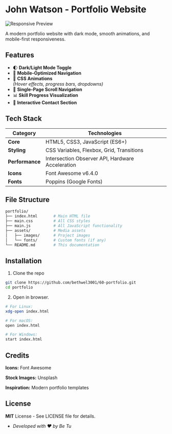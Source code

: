 # John Watson - Portfolio Website

![Responsive Preview](https://via.placeholder.com/800x400.png?text=Desktop+Mobile+Preview)

A modern portfolio website with dark mode, smooth animations, and mobile-first responsiveness.

## Features

- 🌓 **Dark/Light Mode Toggle**
- 📱 **Mobile-Optimized Navigation**
- 🎨 **CSS Animations**  
  _(Hover effects, progress bars, dropdowns)_
- 📜 **Single-Page Scroll Navigation**
- 📊 **Skill Progress Visualization**
- 📇 **Interactive Contact Section**

## Tech Stack

| Category       | Technologies                                                                 |
|----------------|-----------------------------------------------------------------------------|
| **Core**       | HTML5, CSS3, JavaScript (ES6+)                                             |
| **Styling**    | CSS Variables, Flexbox, Grid, Transitions                                  |
| **Performance**| Intersection Observer API, Hardware Acceleration                          |
| **Icons**      | Font Awesome v6.4.0                                                       |
| **Fonts**      | Poppins (Google Fonts)                                                    |

## File Structure

```bash
portfolio/
├── index.html       # Main HTML file
├── main.css         # All CSS styles
├── main.js          # All JavaScript functionality
├── assets/          # Media assets
│   ├── images/      # Project images
│   └── fonts/       # Custom fonts (if any)
└── README.md        # This documentation
```
## Installation
1. Clone the repo

```bash
git clone https://github.com/bethwel3001/60-portfolio.git
cd portfolio
```
2. Open in browser.
```bash
# For Linux:
xdg-open index.html

# For macOS:
open index.html

# For Windows:
start index.html
```

## Credits
**Icons:** Font Awesome

**Stock Images:** Unsplash

**Inspiration:** Modern portfolio templates

## License
**MIT** License - See LICENSE file for details.

- *Developed with ❤️ by Be Tu*
